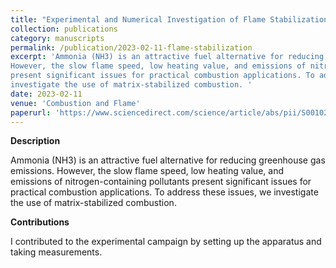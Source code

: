 ```yaml
---
title: "Experimental and Numerical Investigation of Flame Stabilization and Pollutant Formation in Matrix Stabilized Ammonia-Hydrogen Combustion"
collection: publications
category: manuscripts
permalink: /publication/2023-02-11-flame-stabilization
excerpt: 'Ammonia (NH3) is an attractive fuel alternative for reducing greenhouse gas emissions.
However, the slow flame speed, low heating value, and emissions of nitrogen-containing pollutants
present significant issues for practical combustion applications. To address these issues, we
investigate the use of matrix-stabilized combustion. '
date: 2023-02-11
venue: 'Combustion and Flame'
paperurl: 'https://www.sciencedirect.com/science/article/abs/pii/S0010218023000275'
---
```


**Description**

Ammonia (NH3) is an attractive fuel alternative for reducing greenhouse gas emissions. However, the
slow flame speed, low heating value, and emissions of nitrogen-containing pollutants present
significant issues for practical combustion applications. To address these issues, we investigate
the use of matrix-stabilized combustion. 

**Contributions**

I contributed to the experimental campaign by setting up the apparatus and taking measurements.
